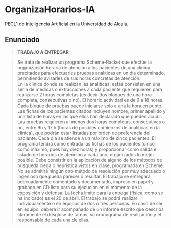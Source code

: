 # OrganizaHorarios-IA
PECL1 de Inteligencia Artificial en la Universidad de Alcalá.

## Enunciado

> **TRABAJO A ENTREGAR**

> Se trata de realizar un programa Scheme-Racket que efectúe la organización horaria de atención a los pacientes de una clínica, precitados para efectuarles pruebas analíticas en un día determinado, permitiendo avisarles de sus horas concretas de atención.     
> En la clínica donde se realizan las analíticas, estas consisten en una seria de medidas o extracciones a cada paciente que requieren  para realizarse 2 horas completas (es decir dos bloques de una hora completa, consecutivas o no). 
> El horario actividad es  de 9 a 18 horas. Cada bloque de pruebas puede iniciarse sólo a  una la hora en punto.
> Las fichas de los pacientes citados incluyen nombre, primer apellido y una lista de horas en las que ellos han declarado que pueden acudir. Las pruebas requieren   al menos dos horas completas, consecutivas o no, entre 9h y 17 h (horas de posibles comienzos de analíticas en la clínica), que podrán estar listadas por orden de preferencia del paciente. Cada día se atiende a un máximo de cinco pacientes.
> El programa tendrá como entrada las fichas de los  pacientes (cinco como máximo, pues hay diez horas) y proporcionar como salida el listado de horarios de atención a cada uno, organizados lo mejor posible. Debe consistir en la aplicación de alguno de los métodos de búsqueda ciega o heurística vistos en clase, programada en Scheme. No se admitirá ningún otro método de resolución por muy adecuado o ingenioso que pueda parecer o resultar.
> El trabajo se entregará adecuadamente comentado y documentado, impreso en papel y grabado en CD listo para su ejecución en el momento de la exposición y defensa. La fecha límite para la entrega (física, como se ha indicado) es el 20 de abril.
> El trabajo se podrá realizar individualmente o en equipos de dos o tres personas. En caso de ser en equipo, deberá ir acompañado de un informe escrito que describa claramente el desglose de tareas, su cronograma de realización y el responsable de cada una de ellas.  
  
